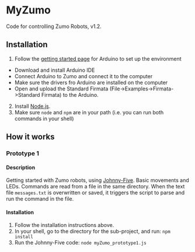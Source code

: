 # MyZumo

Code for controlling Zumo Robots, v1.2. 

## Installation

1. Follow the [getting started page](http://www.arduino.cc/en/Guide/HomePage) for Arduino to set up the environment
  * Download and install Arduino IDE
  * Connect Arduino to Zumo and connect it to the computer
  * Make sure the drivers fro Arduino are installed on the computer
  * Open and upload the Standard Firmata (File->Examples->Firmata->Standard Firmata) to the Arduino.  
2. Install [Node.js](https://nodejs.org/).
3. Make sure ```node``` and ```npm``` are in your path (i.e. you can run both commands in your shell)


## How it works
### Prototype 1
#### Description
Getting started with Zumo robots, using [Johnny-Five](https://github.com/rwaldron/johnny-five). Basic movements and LEDs. Commands are read from a file in the same directory. When the text file ```messages.txt``` is overwritten or saved, it triggers the script to parse and run the command in the file.

#### Installation
1. Follow the installation instructions above.
2. In your shell, go to the directory for the sub-project, and run: ```npm install```
3. Run the Johnny-Five code: ```node myZumo_prototype1.js```
